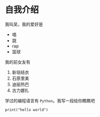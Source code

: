 # 自我介绍

我叫吴，我的爱好是 

* 唱
* 跳
* rap
* 篮球

我的前女友有

1. 新垣结衣
2. 石原里美
3. 迪丽热巴
4. 古力娜扎

学过的编程语言有 `Python`。我写一段给你瞧瞧吧

    print("hello world")
